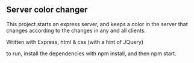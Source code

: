 ## Server color changer
This project starts an express server, and keeps a color in the server that changes according to the changes in any and all clients.

Written with Express, html & css (with a hint of JQuery)

to run, install the dependencies with npm install, and then npm start.